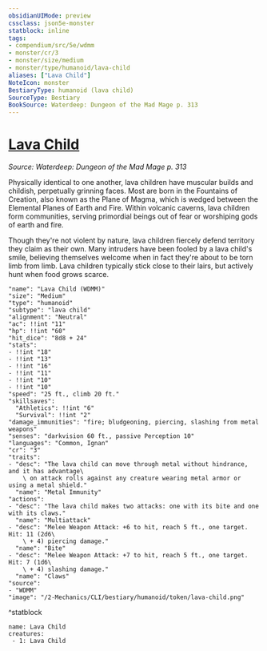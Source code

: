 ```yaml
---
obsidianUIMode: preview
cssclass: json5e-monster
statblock: inline
tags:
- compendium/src/5e/wdmm
- monster/cr/3
- monster/size/medium
- monster/type/humanoid/lava-child
aliases: ["Lava Child"]
NoteIcon: monster
BestiaryType: humanoid (lava child)
SourceType: Bestiary
BookSource: Waterdeep: Dungeon of the Mad Mage p. 313
---
```

# [Lava Child](2-Mechanics/CLI/bestiary/humanoid/lava-child-wdmm.md)
*Source: Waterdeep: Dungeon of the Mad Mage p. 313*  

Physically identical to one another, lava children have muscular builds and childish, perpetually grinning faces. Most are born in the Fountains of Creation, also known as the Plane of Magma, which is wedged between the Elemental Planes of Earth and Fire. Within volcanic caverns, lava children form communities, serving primordial beings out of fear or worshiping gods of earth and fire.

Though they're not violent by nature, lava children fiercely defend territory they claim as their own. Many intruders have been fooled by a lava child's smile, believing themselves welcome when in fact they're about to be torn limb from limb. Lava children typically stick close to their lairs, but actively hunt when food grows scarce.

```statblock
"name": "Lava Child (WDMM)"
"size": "Medium"
"type": "humanoid"
"subtype": "lava child"
"alignment": "Neutral"
"ac": !!int "11"
"hp": !!int "60"
"hit_dice": "8d8 + 24"
"stats":
- !!int "18"
- !!int "13"
- !!int "16"
- !!int "11"
- !!int "10"
- !!int "10"
"speed": "25 ft., climb 20 ft."
"skillsaves":
  "Athletics": !!int "6"
  "Survival": !!int "2"
"damage_immunities": "fire; bludgeoning, piercing, slashing from metal weapons"
"senses": "darkvision 60 ft., passive Perception 10"
"languages": "Common, Ignan"
"cr": "3"
"traits":
- "desc": "The lava child can move through metal without hindrance, and it has advantage\
    \ on attack rolls against any creature wearing metal armor or using a metal shield."
  "name": "Metal Immunity"
"actions":
- "desc": "The lava child makes two attacks: one with its bite and one with its claws."
  "name": "Multiattack"
- "desc": "Melee Weapon Attack: +6 to hit, reach 5 ft., one target. Hit: 11 (2d6\
    \ + 4) piercing damage."
  "name": "Bite"
- "desc": "Melee Weapon Attack: +7 to hit, reach 5 ft., one target. Hit: 7 (1d6\
    \ + 4) slashing damage."
  "name": "Claws"
"source":
- "WDMM"
"image": "/2-Mechanics/CLI/bestiary/humanoid/token/lava-child.png"
```
^statblock

```encounter-table
name: Lava Child
creatures:
 - 1: Lava Child
```